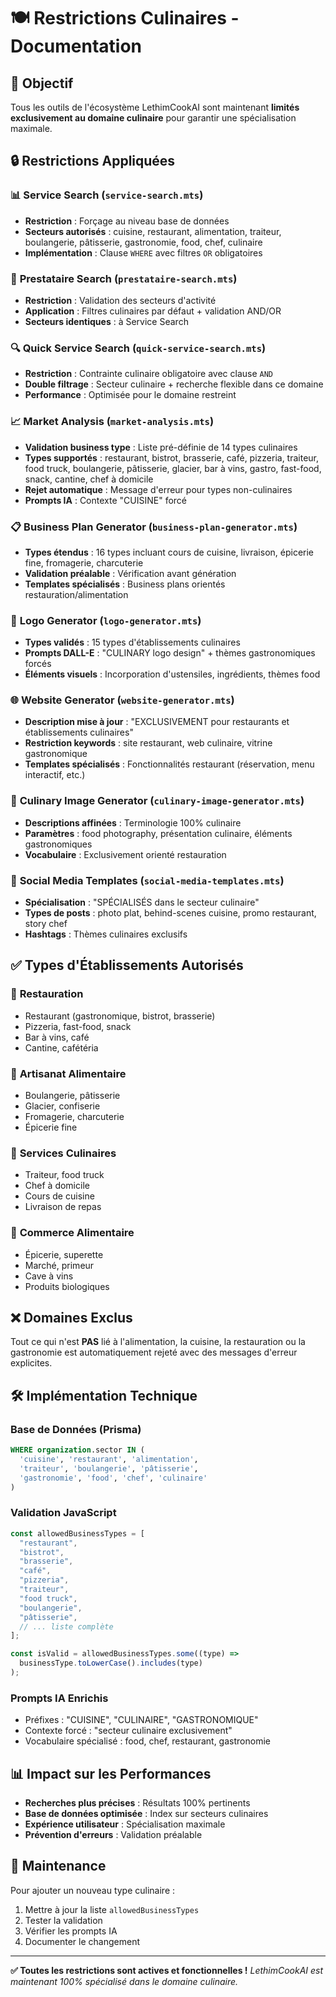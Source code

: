 # 🍽️ Restrictions Culinaires - Documentation

## 🎯 Objectif

Tous les outils de l'écosystème LethimCookAI sont maintenant **limités exclusivement au domaine culinaire** pour garantir une spécialisation maximale.

## 🔒 Restrictions Appliquées

### 📊 **Service Search** (`service-search.mts`)

- **Restriction** : Forçage au niveau base de données
- **Secteurs autorisés** : cuisine, restaurant, alimentation, traiteur, boulangerie, pâtisserie, gastronomie, food, chef, culinaire
- **Implémentation** : Clause `WHERE` avec filtres `OR` obligatoires

### 👥 **Prestataire Search** (`prestataire-search.mts`)

- **Restriction** : Validation des secteurs d'activité
- **Application** : Filtres culinaires par défaut + validation AND/OR
- **Secteurs identiques** : à Service Search

### 🔍 **Quick Service Search** (`quick-service-search.mts`)

- **Restriction** : Contrainte culinaire obligatoire avec clause `AND`
- **Double filtrage** : Secteur culinaire + recherche flexible dans ce domaine
- **Performance** : Optimisée pour le domaine restreint

### 📈 **Market Analysis** (`market-analysis.mts`)

- **Validation business type** : Liste pré-définie de 14 types culinaires
- **Types supportés** : restaurant, bistrot, brasserie, café, pizzeria, traiteur, food truck, boulangerie, pâtisserie, glacier, bar à vins, gastro, fast-food, snack, cantine, chef à domicile
- **Rejet automatique** : Message d'erreur pour types non-culinaires
- **Prompts IA** : Contexte "CUISINE" forcé

### 📋 **Business Plan Generator** (`business-plan-generator.mts`)

- **Types étendus** : 16 types incluant cours de cuisine, livraison, épicerie fine, fromagerie, charcuterie
- **Validation préalable** : Vérification avant génération
- **Templates spécialisés** : Business plans orientés restauration/alimentation

### 🎨 **Logo Generator** (`logo-generator.mts`)

- **Types validés** : 15 types d'établissements culinaires
- **Prompts DALL-E** : "CULINARY logo design" + thèmes gastronomiques forcés
- **Éléments visuels** : Incorporation d'ustensiles, ingrédients, thèmes food

### 🌐 **Website Generator** (`website-generator.mts`)

- **Description mise à jour** : "EXCLUSIVEMENT pour restaurants et établissements culinaires"
- **Restriction keywords** : site restaurant, web culinaire, vitrine gastronomique
- **Templates spécialisés** : Fonctionnalités restaurant (réservation, menu interactif, etc.)

### 📸 **Culinary Image Generator** (`culinary-image-generator.mts`)

- **Descriptions affinées** : Terminologie 100% culinaire
- **Paramètres** : food photography, présentation culinaire, éléments gastronomiques
- **Vocabulaire** : Exclusivement orienté restauration

### 📱 **Social Media Templates** (`social-media-templates.mts`)

- **Spécialisation** : "SPÉCIALISÉS dans le secteur culinaire"
- **Types de posts** : photo plat, behind-scenes cuisine, promo restaurant, story chef
- **Hashtags** : Thèmes culinaires exclusifs

## ✅ Types d'Établissements Autorisés

### 🏪 **Restauration**

- Restaurant (gastronomique, bistrot, brasserie)
- Pizzeria, fast-food, snack
- Bar à vins, café
- Cantine, cafétéria

### 🥖 **Artisanat Alimentaire**

- Boulangerie, pâtisserie
- Glacier, confiserie
- Fromagerie, charcuterie
- Épicerie fine

### 🚚 **Services Culinaires**

- Traiteur, food truck
- Chef à domicile
- Cours de cuisine
- Livraison de repas

### 🏢 **Commerce Alimentaire**

- Épicerie, superette
- Marché, primeur
- Cave à vins
- Produits biologiques

## ❌ Domaines Exclus

Tout ce qui n'est **PAS** lié à l'alimentation, la cuisine, la restauration ou la gastronomie est automatiquement rejeté avec des messages d'erreur explicites.

## 🛠️ Implémentation Technique

### **Base de Données (Prisma)**

```sql
WHERE organization.sector IN (
  'cuisine', 'restaurant', 'alimentation',
  'traiteur', 'boulangerie', 'pâtisserie',
  'gastronomie', 'food', 'chef', 'culinaire'
)
```

### **Validation JavaScript**

```javascript
const allowedBusinessTypes = [
  "restaurant",
  "bistrot",
  "brasserie",
  "café",
  "pizzeria",
  "traiteur",
  "food truck",
  "boulangerie",
  "pâtisserie",
  // ... liste complète
];

const isValid = allowedBusinessTypes.some((type) =>
  businessType.toLowerCase().includes(type)
);
```

### **Prompts IA Enrichis**

- Préfixes : "CUISINE", "CULINAIRE", "GASTRONOMIQUE"
- Contexte forcé : "secteur culinaire exclusivement"
- Vocabulaire spécialisé : food, chef, restaurant, gastronomie

## 📊 Impact sur les Performances

- **Recherches plus précises** : Résultats 100% pertinents
- **Base de données optimisée** : Index sur secteurs culinaires
- **Expérience utilisateur** : Spécialisation maximale
- **Prévention d'erreurs** : Validation préalable

## 🔄 Maintenance

Pour ajouter un nouveau type culinaire :

1. Mettre à jour la liste `allowedBusinessTypes`
2. Tester la validation
3. Vérifier les prompts IA
4. Documenter le changement

---

**✅ Toutes les restrictions sont actives et fonctionnelles !**
_LethimCookAI est maintenant 100% spécialisé dans le domaine culinaire._
